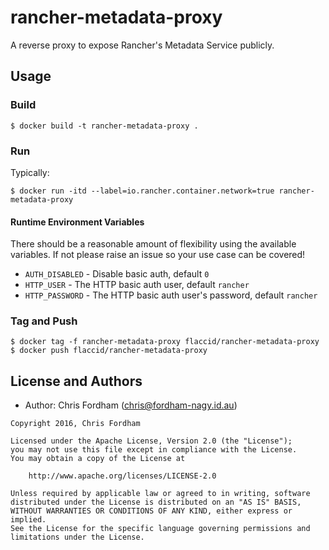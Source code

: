 # rancher-metadata-proxy

A reverse proxy to expose Rancher's Metadata Service publicly.

## Usage

### Build

    $ docker build -t rancher-metadata-proxy .

### Run

Typically:

    $ docker run -itd --label=io.rancher.container.network=true rancher-metadata-proxy

#### Runtime Environment Variables

There should be a reasonable amount of flexibility using the available variables. If not please raise an issue so your use case can be covered!

- `AUTH_DISABLED` - Disable basic auth, default `0`
- `HTTP_USER` - The HTTP basic auth user, default `rancher`
- `HTTP_PASSWORD` - The HTTP basic auth user's password, default `rancher`

### Tag and Push

    $ docker tag -f rancher-metadata-proxy flaccid/rancher-metadata-proxy
    $ docker push flaccid/rancher-metadata-proxy

License and Authors
-------------------
- Author: Chris Fordham (<chris@fordham-nagy.id.au>)

```text
Copyright 2016, Chris Fordham

Licensed under the Apache License, Version 2.0 (the "License");
you may not use this file except in compliance with the License.
You may obtain a copy of the License at

    http://www.apache.org/licenses/LICENSE-2.0

Unless required by applicable law or agreed to in writing, software
distributed under the License is distributed on an "AS IS" BASIS,
WITHOUT WARRANTIES OR CONDITIONS OF ANY KIND, either express or implied.
See the License for the specific language governing permissions and
limitations under the License.
```
